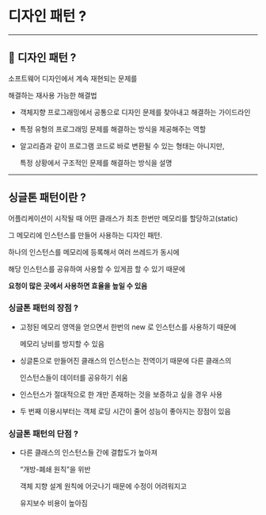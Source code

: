 # 디자인 패턴 ?

---

## 🚀 디자인 패턴 ?

소프트웨어 디자인에서 계속 재현되는 문제를

해결하는 재사용 가능한 해결법 

- 객체지향 프로그래밍에서 공통으로 디자인 문제를 찾아내고 해결하는 가이드라인
- 특정 유형의 프로그래밍 문제를 해결하는 방식을 제공해주는 역할
- 알고리즘과 같이 프로그램 코드로 바로 변환될 수 있는 형태는 아니지만,
    
    특정 상황에서 구조적인 문제를 해결하는 방식을 설명
    

---

## 싱글톤 패턴이란 ?

어플리케이션이 시작될 때 어떤 클래스가 최초 한번만 메모리를 할당하고(static)

그 메모리에 인스턴스를 만들어 사용하는 디자인 패턴.

 

하나의 인스턴스를 메모리에 등록해서 여러 쓰레드가 동시에 

해당 인스턴스를 공유하여 사용할 수 있게끔 할 수 있기 때문에 

**요청이 많은 곳에서 사용하면 효율을 높일 수 있음**

### 싱글톤 패턴의 장점 ?

- 고정된 메모리 영역을 얻으면서 한번의 new 로 인스턴스를 사용하기 때문에
    
    메모리 낭비를 방지할 수 있음
    
- 싱글톤으로 만들어진  클래스의 인스턴스는 전역이기 때문에 다른 클래스의
    
    인스턴스들이 데이터를 공유하기 쉬움
    
- 인스턴스가 절대적으로 한 개만 존재하는 것을 보증하고 싶을 경우 사용

- 두 번째 이용시부터는 객체 로딩 시간이 줄어 성능이 좋아지는 장점이 있음

### 싱글톤 패턴의 단점 ?

- 다른 클래스의 인스턴스들 간에 결합도가 높아져
    
    “개방-폐쇄 원칙”을 위반
    
    객체 지향 설계 원칙에 어긋나기 때문에 수정이 어려워지고
    
    유지보수 비용이 높아짐